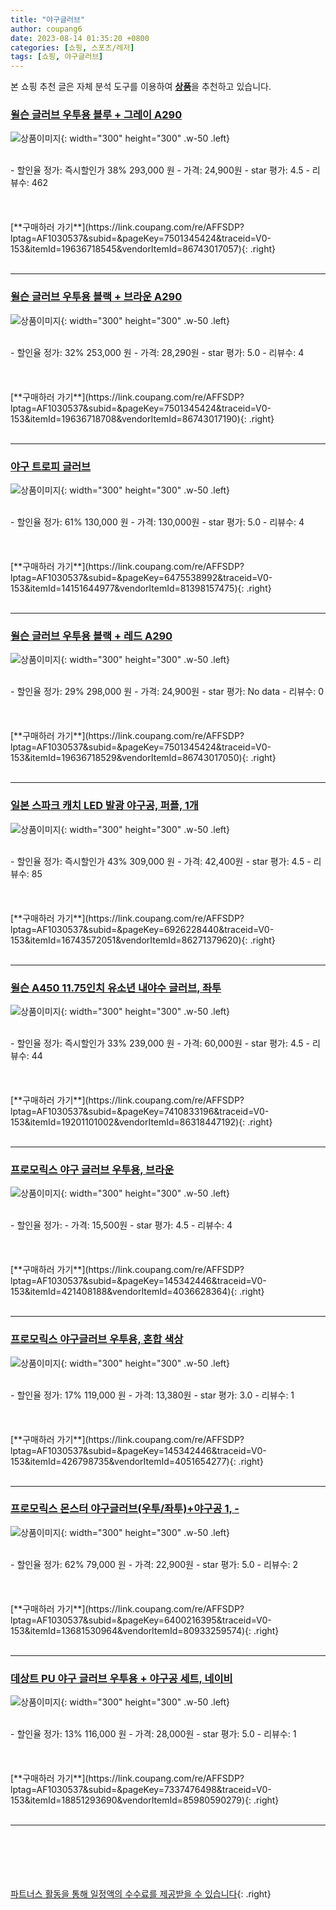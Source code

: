 ```yaml
---
title: "야구글러브"
author: coupang6
date: 2023-08-14 01:35:20 +0800
categories: [쇼핑, 스포츠/레저]
tags: [쇼핑, 야구글러브]
---
```


본 쇼핑 추천 글은 자체 분석 도구를 이용하여 [**상품**](https://link.coupang.com/a/bao1ui)을 추천하고 있습니다.

### [윌슨 글러브 우투용 블루 + 그레이 A290](https://link.coupang.com/re/AFFSDP?lptag=AF1030537&subid=&pageKey=7501345424&traceid=V0-153&itemId=19636718545&vendorItemId=86743017057)

![상품이미지](https://thumbnail10.coupangcdn.com/thumbnails/remote/230x230ex/image/retail/images/2023/07/31/17/2/c3ddecef-739b-49e0-8428-db465bf95cec.jpg){: width="300" height="300" .w-50 .left}


<br>
- 할인율 정가: 즉시할인가 38%  293,000   원
- 가격: 24,900원
- star 평가: 4.5
- 리뷰수: 462
<br>
<br>
<br>
<br>
[**구매하러 가기**](https://link.coupang.com/re/AFFSDP?lptag=AF1030537&subid=&pageKey=7501345424&traceid=V0-153&itemId=19636718545&vendorItemId=86743017057){: .right}
<br>
<br>

---

### [윌슨 글러브 우투용 블랙 + 브라운 A290](https://link.coupang.com/re/AFFSDP?lptag=AF1030537&subid=&pageKey=7501345424&traceid=V0-153&itemId=19636718708&vendorItemId=86743017190)

![상품이미지](https://thumbnail10.coupangcdn.com/thumbnails/remote/230x230ex/image/retail/images/2023/07/31/17/9/f8e5ac3f-29b8-43b0-8fa3-834ed8b2c168.jpg){: width="300" height="300" .w-50 .left}


<br>
- 할인율 정가: 32%  253,000   원
- 가격: 28,290원
- star 평가: 5.0
- 리뷰수: 4
<br>
<br>
<br>
<br>
[**구매하러 가기**](https://link.coupang.com/re/AFFSDP?lptag=AF1030537&subid=&pageKey=7501345424&traceid=V0-153&itemId=19636718708&vendorItemId=86743017190){: .right}
<br>
<br>

---

### [야구 트로피 글러브](https://link.coupang.com/re/AFFSDP?lptag=AF1030537&subid=&pageKey=6475538992&traceid=V0-153&itemId=14151644977&vendorItemId=81398157475)

![상품이미지](https://thumbnail10.coupangcdn.com/thumbnails/remote/230x230ex/image/vendor_inventory/f8c8/fd949bd29f627a055c249e3296f9f712e1d0461e4ccece7a60460ee2f36a.jpg){: width="300" height="300" .w-50 .left}


<br>
- 할인율 정가: 61%  130,000   원
- 가격: 130,000원
- star 평가: 5.0
- 리뷰수: 4
<br>
<br>
<br>
<br>
[**구매하러 가기**](https://link.coupang.com/re/AFFSDP?lptag=AF1030537&subid=&pageKey=6475538992&traceid=V0-153&itemId=14151644977&vendorItemId=81398157475){: .right}
<br>
<br>

---

### [윌슨 글러브 우투용 블랙 + 레드 A290](https://link.coupang.com/re/AFFSDP?lptag=AF1030537&subid=&pageKey=7501345424&traceid=V0-153&itemId=19636718529&vendorItemId=86743017050)

![상품이미지](https://thumbnail7.coupangcdn.com/thumbnails/remote/230x230ex/image/retail/images/2023/07/31/17/4/dbe53dec-3aeb-4dd0-a6cc-20e0ab8b2fd7.jpg){: width="300" height="300" .w-50 .left}


<br>
- 할인율 정가: 29%  298,000   원
- 가격: 24,900원
- star 평가: No data
- 리뷰수: 0
<br>
<br>
<br>
<br>
[**구매하러 가기**](https://link.coupang.com/re/AFFSDP?lptag=AF1030537&subid=&pageKey=7501345424&traceid=V0-153&itemId=19636718529&vendorItemId=86743017050){: .right}
<br>
<br>

---

### [일본 스파크 캐치 LED 발광 야구공, 퍼플, 1개](https://link.coupang.com/re/AFFSDP?lptag=AF1030537&subid=&pageKey=6926228440&traceid=V0-153&itemId=16743572051&vendorItemId=86271379620)

![상품이미지](https://thumbnail8.coupangcdn.com/thumbnails/remote/230x230ex/image/vendor_inventory/e0c8/e9384210773a7c2e220920445051ebeb1fde3d51934643e3212e1b251b0d.jpg){: width="300" height="300" .w-50 .left}


<br>
- 할인율 정가: 즉시할인가 43%  309,000   원
- 가격: 42,400원
- star 평가: 4.5
- 리뷰수: 85
<br>
<br>
<br>
<br>
[**구매하러 가기**](https://link.coupang.com/re/AFFSDP?lptag=AF1030537&subid=&pageKey=6926228440&traceid=V0-153&itemId=16743572051&vendorItemId=86271379620){: .right}
<br>
<br>

---

### [윌슨 A450 11.75인치 유소년 내야수 글러브, 좌투](https://link.coupang.com/re/AFFSDP?lptag=AF1030537&subid=&pageKey=7410833196&traceid=V0-153&itemId=19201101002&vendorItemId=86318447192)

![상품이미지](https://thumbnail10.coupangcdn.com/thumbnails/remote/230x230ex/image/vendor_inventory/8e21/8c7d179cd8d576d96cf8b3c6cf37738d9f41c4f9e36a7da989c1de009082.png){: width="300" height="300" .w-50 .left}


<br>
- 할인율 정가: 즉시할인가 33%  239,000   원
- 가격: 60,000원
- star 평가: 4.5
- 리뷰수: 44
<br>
<br>
<br>
<br>
[**구매하러 가기**](https://link.coupang.com/re/AFFSDP?lptag=AF1030537&subid=&pageKey=7410833196&traceid=V0-153&itemId=19201101002&vendorItemId=86318447192){: .right}
<br>
<br>

---

### [프로모릭스 야구 글러브 우투용, 브라운](https://link.coupang.com/re/AFFSDP?lptag=AF1030537&subid=&pageKey=145342446&traceid=V0-153&itemId=421408188&vendorItemId=4036628364)

![상품이미지](https://thumbnail8.coupangcdn.com/thumbnails/remote/230x230ex/image/retail/images/2018/10/16/12/2/7ae46151-c8e6-4228-8f63-84b8f9c74270.jpg){: width="300" height="300" .w-50 .left}


<br>
- 할인율 정가: 
- 가격: 15,500원
- star 평가: 4.5
- 리뷰수: 4
<br>
<br>
<br>
<br>
[**구매하러 가기**](https://link.coupang.com/re/AFFSDP?lptag=AF1030537&subid=&pageKey=145342446&traceid=V0-153&itemId=421408188&vendorItemId=4036628364){: .right}
<br>
<br>

---

### [프로모릭스 야구글러브 우투용, 혼합 색상](https://link.coupang.com/re/AFFSDP?lptag=AF1030537&subid=&pageKey=145342446&traceid=V0-153&itemId=426798735&vendorItemId=4051654277)

![상품이미지](https://thumbnail6.coupangcdn.com/thumbnails/remote/230x230ex/image/retail/images/2018/10/22/9/9/ba5ce276-112e-4795-8b11-8f2890e48bb5.jpg){: width="300" height="300" .w-50 .left}


<br>
- 할인율 정가: 17%  119,000   원
- 가격: 13,380원
- star 평가: 3.0
- 리뷰수: 1
<br>
<br>
<br>
<br>
[**구매하러 가기**](https://link.coupang.com/re/AFFSDP?lptag=AF1030537&subid=&pageKey=145342446&traceid=V0-153&itemId=426798735&vendorItemId=4051654277){: .right}
<br>
<br>

---

### [프로모릭스 몬스터 야구글러브(우투/좌투)+야구공 1, -](https://link.coupang.com/re/AFFSDP?lptag=AF1030537&subid=&pageKey=6400216395&traceid=V0-153&itemId=13681530964&vendorItemId=80933259574)

![상품이미지](https://thumbnail9.coupangcdn.com/thumbnails/remote/230x230ex/image/vendor_inventory/d5ba/5f3870ee70e7714ed86d0e7b1f813382e665a664b5f4c1b315a8c4e07c68.jpg){: width="300" height="300" .w-50 .left}


<br>
- 할인율 정가: 62%  79,000   원
- 가격: 22,900원
- star 평가: 5.0
- 리뷰수: 2
<br>
<br>
<br>
<br>
[**구매하러 가기**](https://link.coupang.com/re/AFFSDP?lptag=AF1030537&subid=&pageKey=6400216395&traceid=V0-153&itemId=13681530964&vendorItemId=80933259574){: .right}
<br>
<br>

---

### [데상트 PU 야구 글러브 우투용 + 야구공 세트, 네이비](https://link.coupang.com/re/AFFSDP?lptag=AF1030537&subid=&pageKey=7337476498&traceid=V0-153&itemId=18851293690&vendorItemId=85980590279)

![상품이미지](https://thumbnail10.coupangcdn.com/thumbnails/remote/230x230ex/image/retail/images/2023/05/16/11/9/73df8b7c-bd5e-42b0-95fb-714843f1d488.jpg){: width="300" height="300" .w-50 .left}


<br>
- 할인율 정가: 13%  116,000   원
- 가격: 28,000원
- star 평가: 5.0
- 리뷰수: 1
<br>
<br>
<br>
<br>
[**구매하러 가기**](https://link.coupang.com/re/AFFSDP?lptag=AF1030537&subid=&pageKey=7337476498&traceid=V0-153&itemId=18851293690&vendorItemId=85980590279){: .right}
<br>
<br>

---
<br><br><br><br><br> [파트너스 활동을 통해 일정액의 수수료를 제공받을 수 있습니다](https://link.coupang.com/a/bao1ui){: .right}